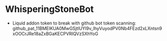 # WhisperingStoneBot
- Liquid addon token to break with github bot token scanning:
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
